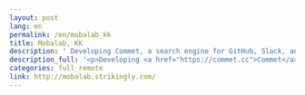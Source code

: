 ```yaml
---
layout: post
lang: en
permalink: /en/mobalab_kk
title: Mobalab, KK
description: ' Developing Commet, a search engine for GitHub, Slack, and other developer tools, as well as website development for SMEs. Full remote. '
description_full: '<p>Developing <a href="https://commet.cc">Commet</a>, a search engine for GitHub, Slack, and other developer tools, as well as website development for SMEs. Full remote.</p>'
categories: full_remote
link: http://mobalab.strikingly.com/
---
```

